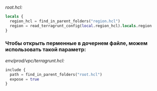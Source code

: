 *root.hcl:*
```tf
locals {
  region_hcl = find_in_parent_folders("region.hcl")
  region = read_terragrunt_config(local.region_hcl).locals.region
}
```


### Чтобы открыть перменные в дочернем файле, можем использовать такой параметр:

*env/prod/vpc/terragrunt.hcl:*
```tf
include {
  path = find_in_parent_folders("root.hcl")
  expose = true
}
```
